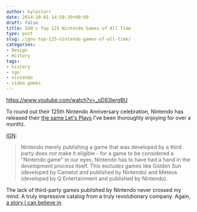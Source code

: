 ```yaml
---
author: kylestarr
date: 2014-10-01 14:58:39+00:00
draft: false
title: IGN's Top 125 Nintendo Games of All Time
type: post
slug: /igns-top-125-nintendo-games-of-all-time/
categories:
- Design
- History
tags:
- history
- ign
- nintendo
- video games
---
```


<https://www.youtube.com/watch?v=_oD83lergBU>

To round out their 125th Nintendo Anniversary celebration, Nintendo has released their [the same Let's Plays](/2014/08/28/ign-celebrates-nintendos-125th-anniversary-by-playing-125-nintendo-games/) I've been thoroughly enjoying for over a month).

[IGN](http://www.ign.com/articles/2014/09/24/the-top-125-nintendo-games-of-all-time):

> Nintendo merely publishing a game that was developed by a third party does _not_ make it eligible - for a game to be considered a "Nintendo game" in our eyes, Nintendo has to have had a hand in the development process itself. This excludes games like Golden Sun (developed by Camelot and published by Nintendo) and Meteos (developed by Q Entertainment and published by Nintendo).

The lack of third-party games published by Nintendo never crossed my mind. A truly impressive catalog from a truly revolutionary company. Again, [a story I can believe in](/2014/09/30/stats-v-story/).
